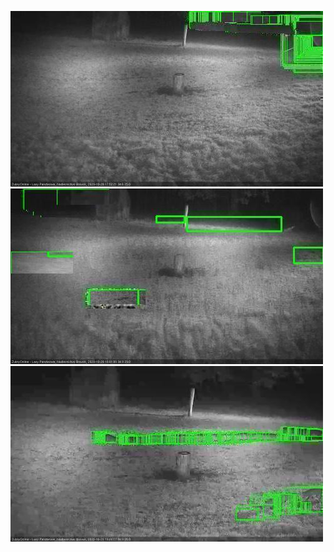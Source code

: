 ![20201029-174505-175508](in2/20201029/20201029-174505-175508_0_.jpg)
![20201029-175514-180517](in2/20201029/20201029-175514-180517_0_.jpg)
![20201029-182543-183546](in2/20201029/20201029-182543-183546_0_.jpg)
